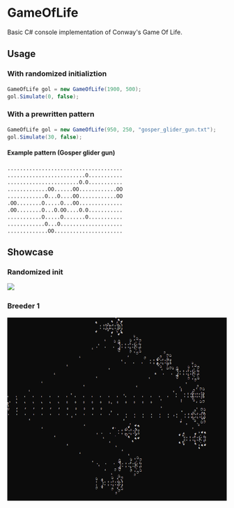 # GameOfLife
Basic C# console implementation of Conway's Game Of Life.
## Usage
### With randomized initializtion
```C#
GameOfLife gol = new GameOfLife(1900, 500);
gol.Simulate(0, false);
```
### With a prewritten pattern
```C#
GameOfLife gol = new GameOfLife(950, 250, "gosper_glider_gun.txt");
gol.Simulate(30, false);
```
#### Example pattern (Gosper glider gun)
```
.....................................
.........................O...........
.......................O.O...........
.............OO......OO............OO
............O...O....OO............OO
.OO........O.....O...OO..............
.OO........O...O.OO....O.O...........
...........O.....O.......O...........
............O...O....................
.............OO......................
```
## Showcase
### Randomized init
![](https://github.com/immortalized/GameOfLife/blob/main/Showcase/randomizedinit.gif)
### Breeder 1
![](https://github.com/immortalized/GameOfLife/blob/main/Showcase/breeder1.gif)
